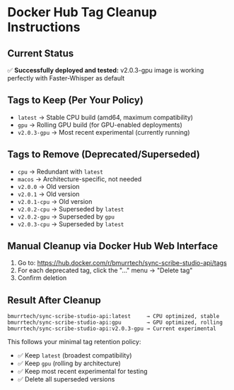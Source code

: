 # Docker Hub Tag Cleanup Instructions

## Current Status
✅ **Successfully deployed and tested:** v2.0.3-gpu image is working perfectly with Faster-Whisper as default

## Tags to Keep (Per Your Policy)
- `latest` → Stable CPU build (amd64, maximum compatibility)
- `gpu` → Rolling GPU build (for GPU-enabled deployments)  
- `v2.0.3-gpu` → Most recent experimental (currently running)

## Tags to Remove (Deprecated/Superseded)
- `cpu` → Redundant with `latest`
- `macos` → Architecture-specific, not needed
- `v2.0.0` → Old version
- `v2.0.1` → Old version
- `v2.0.1-cpu` → Old version
- `v2.0.2-cpu` → Superseded by `latest`
- `v2.0.2-gpu` → Superseded by `gpu`
- `v2.0.3-cpu` → Superseded by `latest`

## Manual Cleanup via Docker Hub Web Interface

1. Go to: https://hub.docker.com/r/bmurrtech/sync-scribe-studio-api/tags
2. For each deprecated tag, click the "..." menu → "Delete tag"
3. Confirm deletion

## Result After Cleanup
```
bmurrtech/sync-scribe-studio-api:latest     → CPU optimized, stable
bmurrtech/sync-scribe-studio-api:gpu        → GPU optimized, rolling  
bmurrtech/sync-scribe-studio-api:v2.0.3-gpu → Current experimental
```

This follows your minimal tag retention policy:
- ✅ Keep `latest` (broadest compatibility) 
- ✅ Keep `gpu` (rolling by architecture)
- ✅ Keep most recent experimental for testing
- ✅ Delete all superseded versions
